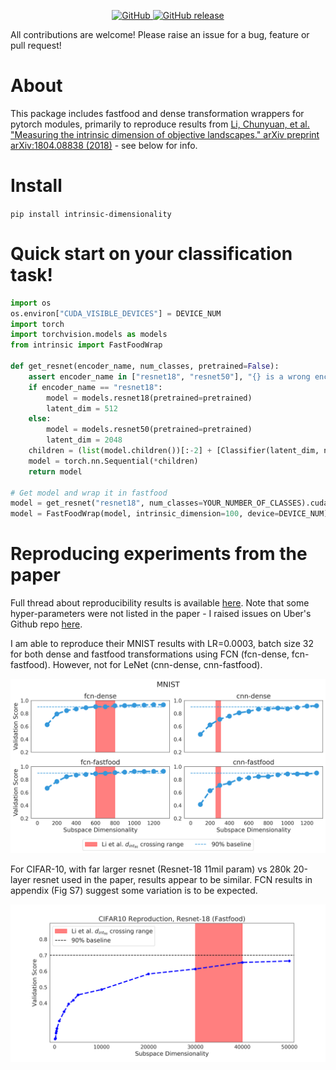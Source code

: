 <p align="center">
    <a href="https://github.com/jgamper/intrinsic-dimensionality/blob/master/LICENSE">
        <img alt="GitHub" src="https://img.shields.io/github/license/jgamper/intrinsic-dimensionality.svg?color=blue">
    </a>
    <a href="https://github.com/jgamper/intrinsic-dimensionality/releases">
        <img alt="GitHub release" src="https://img.shields.io/github/v/release/jgamper/intrinsic-dimensionality?include_prereleases">
    </a>
</p>

All contributions are welcome! Please raise an issue for a bug, feature or pull request!

# About

This package includes fastfood and dense transformation wrappers for pytorch modules, primarily to reproduce results from
[Li, Chunyuan, et al. "Measuring the intrinsic dimension of objective landscapes." arXiv preprint arXiv:1804.08838 (2018)](https://arxiv.org/abs/1804.08838) - see below for info.

# Install

`pip install intrinsic-dimensionality`

# Quick start on your classification task!

```python
import os
os.environ["CUDA_VISIBLE_DEVICES"] = DEVICE_NUM
import torch
import torchvision.models as models
from intrinsic import FastFoodWrap

def get_resnet(encoder_name, num_classes, pretrained=False):
    assert encoder_name in ["resnet18", "resnet50"], "{} is a wrong encoder name!".format(encoder_name)
    if encoder_name == "resnet18":
        model = models.resnet18(pretrained=pretrained)
        latent_dim = 512
    else:
        model = models.resnet50(pretrained=pretrained)
        latent_dim = 2048
    children = (list(model.children())[:-2] + [Classifier(latent_dim, num_classes)])
    model = torch.nn.Sequential(*children)
    return model

# Get model and wrap it in fastfood
model = get_resnet("resnet18", num_classes=YOUR_NUMBER_OF_CLASSES).cuda()
model = FastFoodWrap(model, intrinsic_dimension=100, device=DEVICE_NUM)
```

# Reproducing experiments from the paper

Full thread about reproducibility results is available [here](https://twitter.com/brutforcimag/status/1240335205807816705?s=20).
Note that some hyper-parameters were not listed in the paper - I raised issues on Uber's Github repo [here](https://github.com/uber-research/intrinsic-dimension/issues/5).

I am able to reproduce their MNIST results with LR=0.0003, batch size 32 for both dense and fastfood transformations
using FCN (fcn-dense, fcn-fastfood). However, not for LeNet (cnn-dense, cnn-fastfood).

<p align="center">
    <img src="https://raw.githubusercontent.com/jgamper/intrinsic-dimensionality/refactor/assets/mnist_reproduction.png?token=ADDZO4IHL3PNENJD6CP25GC7ECUBW" width="600"/>
<p>

For CIFAR-10, with far larger resnet (Resnet-18 11mil param) vs 280k 20-layer resnet used in the paper,
results appear to be similar. FCN results in appendix (Fig S7) suggest some variation is to be expected.

<p align="center">
    <img src="https://raw.githubusercontent.com/jgamper/intrinsic-dimensionality/refactor/assets/cifar10.png?token=ADDZO4OTCB5KWUX7HGJKRSS7ECVLI" width="600"/>
<p>